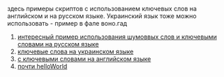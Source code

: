 здесь примеры скриптов с использованием ключевых слов на английском и на русском языке.
Украинский язык тоже можно использовать - пример в фале воно.гад  
1.  [интересный пример использования шумоввых слов и ключевыми словами на русском языке](мста.гад  )
2.  [ключевые слова на украинском языке](воно.гад)
3.  [с ключевыми словами на английском языке](vivat.гад)
4.  [почти helloWorld](привет.гад)
